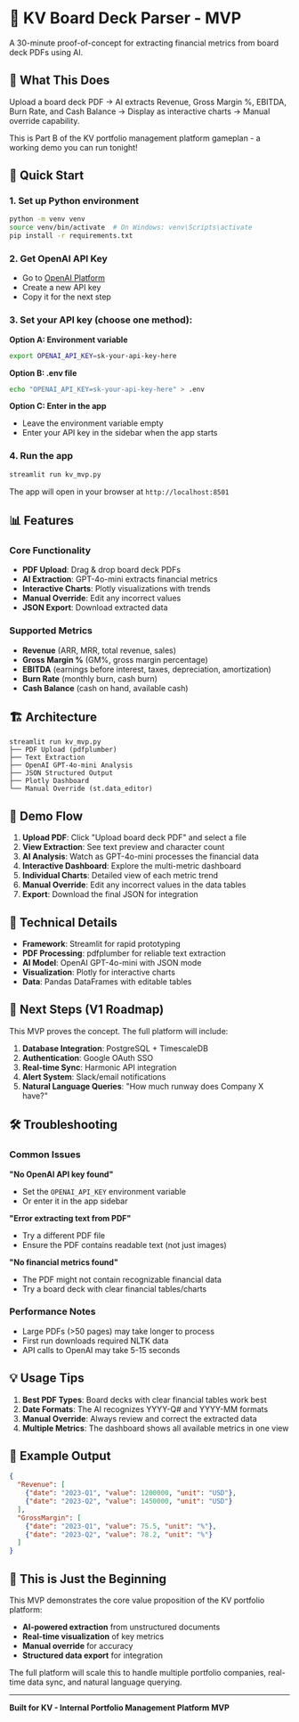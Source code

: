 # 🚀 KV Board Deck Parser - MVP

A 30-minute proof-of-concept for extracting financial metrics from board deck PDFs using AI.

## 🎯 What This Does

Upload a board deck PDF → AI extracts Revenue, Gross Margin %, EBITDA, Burn Rate, and Cash Balance → Display as interactive charts → Manual override capability.

This is Part B of the KV portfolio management platform gameplan - a working demo you can run tonight!

## 🚀 Quick Start

### 1. Set up Python environment
```bash
python -m venv venv
source venv/bin/activate  # On Windows: venv\Scripts\activate
pip install -r requirements.txt
```

### 2. Get OpenAI API Key
- Go to [OpenAI Platform](https://platform.openai.com/api-keys)
- Create a new API key
- Copy it for the next step

### 3. Set your API key (choose one method):

**Option A: Environment variable**
```bash
export OPENAI_API_KEY=sk-your-api-key-here
```

**Option B: .env file**
```bash
echo "OPENAI_API_KEY=sk-your-api-key-here" > .env
```

**Option C: Enter in the app**
- Leave the environment variable empty
- Enter your API key in the sidebar when the app starts

### 4. Run the app
```bash
streamlit run kv_mvp.py
```

The app will open in your browser at `http://localhost:8501`

## 📊 Features

### Core Functionality
- **PDF Upload**: Drag & drop board deck PDFs
- **AI Extraction**: GPT-4o-mini extracts financial metrics
- **Interactive Charts**: Plotly visualizations with trends
- **Manual Override**: Edit any incorrect values
- **JSON Export**: Download extracted data

### Supported Metrics
- **Revenue** (ARR, MRR, total revenue, sales)
- **Gross Margin %** (GM%, gross margin percentage)
- **EBITDA** (earnings before interest, taxes, depreciation, amortization)
- **Burn Rate** (monthly burn, cash burn)
- **Cash Balance** (cash on hand, available cash)

## 🏗️ Architecture

```
streamlit run kv_mvp.py
├── PDF Upload (pdfplumber)
├── Text Extraction
├── OpenAI GPT-4o-mini Analysis
├── JSON Structured Output
├── Plotly Dashboard
└── Manual Override (st.data_editor)
```

## 🎥 Demo Flow

1. **Upload PDF**: Click "Upload board deck PDF" and select a file
2. **View Extraction**: See text preview and character count
3. **AI Analysis**: Watch as GPT-4o-mini processes the financial data
4. **Interactive Dashboard**: Explore the multi-metric dashboard
5. **Individual Charts**: Detailed view of each metric trend
6. **Manual Override**: Edit any incorrect values in the data tables
7. **Export**: Download the final JSON for integration

## 🔧 Technical Details

- **Framework**: Streamlit for rapid prototyping
- **PDF Processing**: pdfplumber for reliable text extraction
- **AI Model**: OpenAI GPT-4o-mini with JSON mode
- **Visualization**: Plotly for interactive charts
- **Data**: Pandas DataFrames with editable tables

## 🚀 Next Steps (V1 Roadmap)

This MVP proves the concept. The full platform will include:

1. **Database Integration**: PostgreSQL + TimescaleDB
2. **Authentication**: Google OAuth SSO
3. **Real-time Sync**: Harmonic API integration
4. **Alert System**: Slack/email notifications
5. **Natural Language Queries**: "How much runway does Company X have?"

## 🛠️ Troubleshooting

### Common Issues

**"No OpenAI API key found"**
- Set the `OPENAI_API_KEY` environment variable
- Or enter it in the app sidebar

**"Error extracting text from PDF"**
- Try a different PDF file
- Ensure the PDF contains readable text (not just images)

**"No financial metrics found"**
- The PDF might not contain recognizable financial data
- Try a board deck with clear financial tables/charts

### Performance Notes
- Large PDFs (>50 pages) may take longer to process
- First run downloads required NLTK data
- API calls to OpenAI may take 5-15 seconds

## 💡 Usage Tips

1. **Best PDF Types**: Board decks with clear financial tables work best
2. **Date Formats**: The AI recognizes YYYY-Q# and YYYY-MM formats
3. **Manual Override**: Always review and correct the extracted data
4. **Multiple Metrics**: The dashboard shows all available metrics in one view

## 📝 Example Output

```json
{
  "Revenue": [
    {"date": "2023-Q1", "value": 1200000, "unit": "USD"},
    {"date": "2023-Q2", "value": 1450000, "unit": "USD"}
  ],
  "GrossMargin": [
    {"date": "2023-Q1", "value": 75.5, "unit": "%"},
    {"date": "2023-Q2", "value": 78.2, "unit": "%"}
  ]
}
```

## 🎯 This is Just the Beginning

This MVP demonstrates the core value proposition of the KV portfolio platform:
- **AI-powered extraction** from unstructured documents
- **Real-time visualization** of key metrics
- **Manual override** for accuracy
- **Structured data export** for integration

The full platform will scale this to handle multiple portfolio companies, real-time data sync, and natural language querying.

---

**Built for KV - Internal Portfolio Management Platform MVP** 